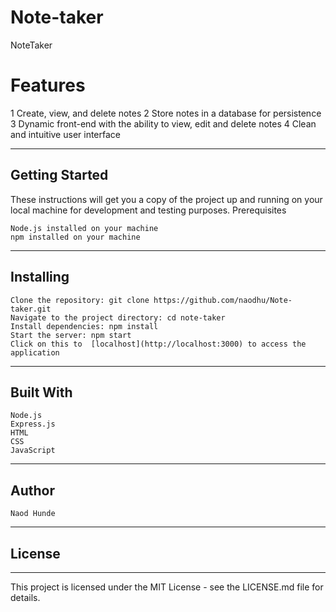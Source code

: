 # Note-taker
NoteTaker

# Features

1 Create, view, and delete notes
2 Store notes in a database for persistence
3 Dynamic front-end with the ability to view, edit and delete notes
4 Clean and intuitive user interface
    
---

## Getting Started

These instructions will get you a copy of the project up and running on your local machine for development and testing purposes.
Prerequisites

    Node.js installed on your machine
    npm installed on your machine
   
---

## Installing

    Clone the repository: git clone https://github.com/naodhu/Note-taker.git
    Navigate to the project directory: cd note-taker
    Install dependencies: npm install
    Start the server: npm start
    Click on this to  [localhost](http://localhost:3000) to access the application
---    

## Built With

    Node.js
    Express.js
    HTML
    CSS
    JavaScript
---
## Author

    Naod Hunde
---

## License
---

This project is licensed under the MIT License - see the LICENSE.md file for details.


